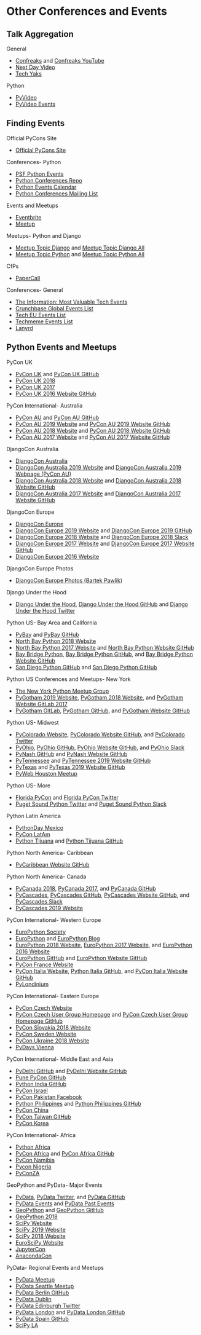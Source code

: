 # Other Conferences and Events

<!--
Strange Loop 2019
https://twitter.com/hashtag/Strangeloop
https://twitter.com/strangeloop_stl

DjangoCon US 2019 Other Conferences
https://docs.google.com/spreadsheets/d/1CTjBbEixT_BpLb3n86q9pHBEUxIpKmH53wmCTjNVIfo/edit#gid=0

https://allthingsopen.org/ | All Things Open 2019 - Raleigh NC October 13-15

https://twitter.com/Samson_Goddy/status/1180824521328214016 | Samson Goddy on Twitter: "Come February 20th - 22nd, we(@oscafrica) are hosting the first-ever Open Source Festival in Lagos, Nigeria. Calling for speakers and sponsors, come let's make this a great experience!!!! 🎉🎊 #oscafest #opensource #sustainAfrica https://t.co/mbENf3pkNr https://t.co/1lu5mqD6II" / Twitter

http://mxmicodigo.com/ | .: MxMiCodigo :.
https://glasnt.com/talks

http://www.kcdc.info/ | KCDC | 2019

PyData Track
https://www.meetup.com/pro/pydata/ | PyData | Meetup Pro - Meetup

https://github.com/PyLadiesCZ/roboprojekt | PyLadiesCZ/roboprojekt: Projekt PyLadies Brno 2018
https://github.com/DutchDjangoAssociation/djangovereniging.nl
https://twitter.com/pythonpizzaconf | Python Pizza (@pythonpizzaconf) | Twitter

https://rixx.de/blog/day-1-of-pycon-au-2019-djangocon/

EuroPython 2019
http://michal.karzynski.pl/blog/2019/07/15/top-20-talks-from-europython-2019/

https://www.caktusgroup.com/blog/2019/08/05/making-space-wagtail/

https://eng.uber.com/uber-technology-day/ | Presenting the Engineering Behind Uber at Our Technology Day | Uber Engineering Blog

https://www.writethedocs.org/

https://www.docker.com/dockercon/
https://www.docker.com/events/women-at-dockercon-summit | Women@DockerCon Summit | Docker

https://conf.reactjs.org/ | React Conf 2019 - Fall 2019 in Lake Las Vegas, Nevada
https://reactjs.org/community/conferences.html | Conferences – React
https://reactjsgirls.com/ | ReactJS Girls Conference

https://githubuniverse.com/
https://github.blog/2019-08-12-github-maintainer-scholarships-are-now-available-for-github-universe/

Ela
http://ela.community
http://elaconf.com
https://medium.com/@elaconf/elas-retirement-an-open-letter-6125321b4602 | Ela’s Retirement: An Open Letter – Ela Organizers – Medium

https://www.youtube.com/channel/UCmM3eCpmWKLJj2PDW_jdGkg/playlists | (1) White October Events - YouTube - YouTube

People
https://www.jonafato.com | Tips for Conference Sponsors | jonafato
https://github.com/joshsimmons?tab=repositories | joshsimmons (Josh Simmons) / Repositories
https://twitter.com/betswaliszewski | Betsy Waliszewski (@betswaliszewski) | Twitter
https://twitter.com/evildmp?lang=en | Daniele Procida (@evildmp) | Twitter
-->

## Talk Aggregation

General
* [Confreaks](https://confreaks.tv) and [Confreaks YouTube](https://www.youtube.com/user/Confreaks)
* [Next Day Video](http://nextdayvideo.com)
* [Tech Yaks](https://techyaks.com)

<!--
https://web.archive.org/web/20180129122307/https://www.python.org/events/ | Our Events | Python.org
-->

Python
* [PyVideo](http://pyvideo.org)
* [PyVideo Events](http://pyvideo.org/events.html)

## Finding Events

Official PyCons Site
* [Official PyCons Site](https://pycon.org)

Conferences- Python
* [PSF Python Events](https://www.python.org/events)
* [Python Conferences Repo](https://github.com/python-organizers/conferences)
* [Python Events Calendar](https://wiki.python.org/moin/PythonEventsCalendar)
* [Python Conferences Mailing List](https://mail.python.org/mailman/listinfo/conferences)

Events and Meetups
* [Eventbrite](https://www.eventbrite.com)
* [Meetup](https://www.meetup.com)

Meetups- Python and Django
* [Meetup Topic Django](https://www.meetup.com/topics/django) and [Meetup Topic Django All](https://www.meetup.com/topics/python/all)
* [Meetup Topic Python](http://www.meetup.com/topics/python) and [Meetup Topic Python All](https://www.meetup.com/topics/django/all)

<!--
https://forum.djangoproject.com/t/django-meetups/376/2 | Django Meetups - Events - Django Forum
https://wiki.python.org/moin/PythonEventsCalendar | PythonEventsCalendar - Python Wiki
https://wiki.python.org/moin/LocalUserGroups | LocalUserGroups - Python Wiki

Conferences and meetups

https://github.com/pythonkc

NYC, San Diego, San Francisco, LA, St. Louis, Las Vegas, Washington DC
https://www.youtube.com/channel/UCXU-oZwaHnoYUhja_yrrrGg/videos | San Diego Python - YouTube - YouTube
https://www.eventbrite.com/d/ca--san-francisco/events/ | San Francisco, CA Events & Things To Do | Eventbrite
https://www.meetup.com/sfpython/ | San Francisco Python Meetup Group (San Francisco, CA) | Meetup
https://www.meetup.com/PyLadiesSF/events/258901277/ | Massages, Smoothies, and Projects Night | Meetup
https://www.meetup.com/Twitter-Engineering/events/past/ | Past Events | Twitter Engineering (San Francisco, CA) | Meetup
Kansas City, St. Louis

https://twitter.com/Transition/lists/python-communities/members | List members
https://github.com/jonatasbaldin/python-community-map | jonatasbaldin/python-community-map: A map full of lovely Python communities ❤️🐍🌎
-->

CfPs
* [PaperCall](https://www.papercall.io)

Conferences- General
* [The Information: Most Valuable Tech Events](https://www.theinformation.com/tech-events) 
* [Crunchbase Global Events List](https://www.crunchbase.com/search/events)  
* [Tech EU Events List](http://tech.eu/events)
* [Techmeme Events List](http://techmeme.com/events) 
* [Lanyrd](https://web.archive.org/web/20181108064322/http://lanyrd.com)

<!--
https://twitter.com/loooorenanicole/status/1125120936989085696 | Loooorena Mesa @ #PyCon2019 🐍🐍🐍 on Twitter: "Always so amazing to see all the amazing #Python logos of events happening around the world. I see two I’ve been at in the last year - @PyOhio @PyCaribbean!!! #PyCon2019… https://t.co/TQAEJlWbyO"
https://twitter.com/chriswilcox47/status/1125030348449038336 | Chris Wilcox #PyCon2019 🐍, 🐢🚀, ☁️, 🏍️ on Twitter: "If you missed it or couldn't take notes fast enough, here is a HUGE list of regional Python Conferences to consider attending. CFPs are open for speaking opportunities.… https://t.co/dFTi9AAZMV"
https://twitter.com/veronica_hanus/status/1148264098355957762 | Veronica Hanus @ #SciPy2019 👩‍🔬🧪❤️🐍 on Twitter: "If you're looking to browse all the PyCon conferences, head👇 https://t.co/nrFXd5N0C1"
https://twitter.com/Transition/status/1009185372247592962 | Kojo on Twitter: "@PyCaribbean @pyconcharlas @lakatialira @skfroi @pyladiessdq @wwcodesdq @loooorenanicole @NatachaDelaRosa @samievaldez @ramalhoorg Tell ERRYBODY! English, Español y Portugués. Thanks to @mayela0x14 for the RT about this.… https://t.co/r77CPVStJf"

https://github.com/tech-conferences/confs.tech | tech-conferences/confs.tech: List of tech conferences: JavaScript / Design - CSS - UX / Ruby - iOS - Android - PHP - Data - Devops
https://confs.tech/?topics=&countries=U.S.A. | Tech conferences in 2019 and 2020 | Confs.tech
-->

## Python Events and Meetups

PyCon UK
* [PyCon UK](http://uk.python.org) and [PyCon UK GitHub](https://github.com/PyconUK)
* [PyCon UK 2018](https://2018.pyconuk.org)
* [PyCon UK 2017](http://2017.pyconuk.org)
* [PyCon UK 2016 Website GitHub](https://github.com/PyconUK/2016.pyconuk.org)

<!--
PyCon UK
https://twitter.com/PyConUK | PyCon UK (@PyConUK) | Twitter
-->

PyCon International- Australia
* [PyCon AU](https://pycon-au.org) and [PyCon AU GitHub](https://github.com/pyconau)
* [PyCon AU 2019 Website](http://2019.pycon-au.org) and [PyCon AU 2019 Website GitHub](https://github.com/pyconau/2019.pycon-au.org)
* [PyCon AU 2018 Website](http://2018.pycon-au.org) and [PyCon AU 2018 Website GitHub](https://github.com/pyconau/2018.pycon-au.org)
* [PyCon AU 2017 Website](https://2017.pycon-au.org) and [PyCon AU 2017 Website GitHub](https://github.com/pyconau2017)

<!--
https://twitter.com/glasnt/status/1122334122620272640 | Katie McLaughlin ✨ on Twitter: "As are we 😇… "
https://github.com/glasnt/pyconau-test
-->

DjangoCon Australia
* [DjangoCon Australia](http://djangocon.com.au)
* [DjangoCon Australia 2019 Website](http://2019.djangocon.com.au) and [DjangoCon Australia 2019 Webpage (PyCon AU)](https://2018.pycon-au.org/djangoconau)
* [DjangoCon Australia 2018 Website](http://2018.djangocon.com.au) and [DjangoCon Australia 2018 Website GitHub](https://github.com/djangocon/2018.djangocon.com.au)
* [DjangoCon Australia 2017 Website](http://2017.djangocon.com.au) and [DjangoCon Australia 2017 Website GitHub](https://github.com/djangocon/2017.djangocon.com.au)

<!--
Colophon Example
https://2018.pycon-au.org/colophon/ | PyCon AU 2018 | Colophon

https://github.com/glasnt/shirts | glasnt/shirts: Campaign for DjangoCon AU 5 years of shirts sale
-->

DjangoCon Europe
* [DjangoCon Europe](https://djangocon.eu)
* [DjangoCon Europe 2019 Website](https://2019.djangocon.eu) and [DjangoCon Europe 2019 GitHub](https://github.com/djangocon/2019.djangocon.eu)
* [DjangoCon Europe 2018 Website](https://2018.djangocon.eu) and [DjangoCon Europe 2018 Slack](https://djangoconeurope18.slack.com)
* [DjangoCon Europe 2017 Website](https://2017.djangocon.eu) and [DjangoCon Europe 2017 Website GitHub](https://github.com/djangocon/2017.djangocon.eu)
* [DjangoCon Europe 2016 Website](https://2016.djangocon.eu)

DjangoCon Europe Photos
* [DjangoCon Europe Photos (Bartek Pawlik)](https://www.flickr.com/photos/140681500@N07/albums)

<!--
https://github.com/pythonghana/pyconghana2018 | pythonghana/pyconghana2018: Python Ghana Conference 2018 website

https://github.com/rixx/djangocon-europe-18-blog | rixx/djangocon-europe-18-blog
https://www.djangoproject.com/weblog/2017/jul/02/djangocon-europe-2018-call-volunteers/
-->

Django Under the Hood
* [Django Under the Hood](https://www.djangounderthehood.com), [Django Under the Hood GitHub](https://github.com/djangounderthehood) and [Django Under the Hood Twitter](https://twitter.com/DjangoUnderHood)

Python US- Bay Area and California
* [PyBay](https://pybay.com) and [PyBay GitHub](https://github.com/pybay)
* [North Bay Python 2018 Website](https://2018.northbaypython.org)
* [North Bay Python 2017 Website](https://2017.northbaypython.org) and [North Bay Python Website GitHub](https://github.com/northbaypython/website)
* [Bay Bridge Python](http://baybridgepython.org), [Bay Bridge Python GitHub](https://github.com/baybridgepython), and [Bay Bridge Python Website GitHub](https://github.com/baybridgepython/baybridgepython.org)
* [San Diego Python GitHub](http://www.pythonsd.org) and [San Diego Python GitHub](https://github.com/pythonsd)

<!--
https://2020.pybeach.org/
https://twitter.com/PyBeachLA

https://pybay.com/volunteer-and-scholarships/#worktrade
https://docs.google.com/forms/d/e/1FAIpQLSepQy9xDYrx0GrViFQcYf_pbw7uWiMx2QitXcC6AvBzScOEaQ/viewform
https://docs.google.com/document/d/1Lm7IMwRfIwInqRR_uO4aVSVg4Tz-7E1ThABy5102M-w/edit
https://docs.google.com/forms/d/e/1FAIpQLSf3gfhchjl6PuZMAkgNWS3Q5WBaE_vOgpYFcnD2ZRKBKWKv6A/viewform

https://medium.com/pybay/diversity-ac2728e384c2 | Diversity and Inclusion – PyBay2018 – Medium
-->

Python US Conferences and Meetups- New York
* [The New York Python Meetup Group](https://www.meetup.com/nycpython)
* [PyGotham 2019 Website](https://2019.pygotham.org), [PyGotham 2018 Website](https://2018.pygotham.org), and [PyGotham Website GitLab 2017](https://gitlab.com/pygotham/2017)
* [PyGotham GitLab](https://gitlab.com/pygotham), [PyGotham GitHub](https://github.com/PyGotham), and [PyGotham Website GitHub](https://github.com/PyGotham/pygotham) 

Python US- Midwest
* [PyColorado Website](https://pycolorado.org/), [PyColorado Website GitHub](https://github.com/PyColorado/pycolorado.org), and [PyColorado Twitter](https://twitter.com/pycolorado)
* [PyOhio](www.pyohio.org), [PyOhio GitHub](https://github.com/pyohio), [PyOhio Website GitHub](https://github.com/pyohio/pyohio-website), and [PyOhio Slack](https://slack.pyohio.org)
* [PyNash GitHub](https://github.com/pynashorg) and [PyNash Website GitHub](https://github.com/pynashorg/pynashorg.github.com)
* [PyTennessee](https://www.pytennessee.org) and [PyTennessee 2019 Website GitHub](https://github.com/pytennessee/pytn-2019)
* [PyTexas](https://www.pytexas.org) and [PyTexas 2019 Website GitHub](https://github.com/pytexas/PyTexas2019)
* [PyWeb Houston Meetup](https://www.meetup.com/python-web-houston)

<!--
https://2020.pytennessee.org/
https://www.eventbrite.com/e/pytennessee-2020-tickets-70582617509?aff=erelexpmlt

@PyCarolinas, June 2020
https://mailchi.mp/8ad40e1455a4/pycarolinas-news | PyCarolinas News Updates
https://www.pyohio.org/2018/
-->

Python US- More
* [Florida PyCon](http://flpy.org) and [Florida PyCon Twitter](https://twitter.com/flpycon)
* [Puget Sound Python Twitter](https://twitter.com/ps_python) and [Puget Sound Python Slack](http://pugetsoundpython-slack.herokuapp.com)

Python Latin America
* [PythonDay Mexico](http://pythonday.mx)
* [PyCon LatAm](https://www.pylatam.org)
* [Python Tijuana](https://pythontijuana.com/) and [Python Tijuana GitHub](https://github.com/PythonTijuana)

<!--
https://www.flickr.com/photos/pyconcolombia/sets/72157708907716751/ | Keynotes | Flickr

https://twitter.com/__PyMX__ | PyMX (@__PyMX__) | Twitter
https://twitter.com/PyConES | PyCon España (@PyConES) | Twitter
https://www.facebook.com/groups/pythontijuana
https://twitter.com/pyconar
https://www.python.org/events/python-events/751/ | PyCon Argentina | Python.org
http://cucea.udg.mx/python-day-2018-live | PYTHON DAY 2018 LIVE | University administrative center of economic sciences
http://mxmicodigo.com/noticias/ver/57 | mxmicodigo.com/noticias/ver/57
-->

Python North America- Caribbean
* [PyCaribbean Website GitHub](https://github.com/pycaribbean/pycaribbean.github.io)

Python North America- Canada
* [PyCanada 2018](https://2018.pycon.ca), [PyCanada 2017](https://2017.pycon.ca), and [PyCanada GitHub](https://github.com/pyconca)
* [PyCascades](https://www.pycascades.com), [PyCascades GitHub](https://github.com/pycascades), [PyCascades Website GitHub](https://github.com/pycascades/www.pycascades.com), and [PyCascades Slack](http://pycascades-slack.herokuapp.com)
* [PyCascades 2019 Website](https://2019.pycascades.com)

<!--
https://2020.pycascades.com/volunteer/
https://2020.pycascades.com/
https://2019.pycascades.com/grants/
https://docs.google.com/forms/d/e/1FAIpQLSdfXmBqCbtDQFuiJzNQaHoiCTLDyu2eGQlXdTN6lgXpjkf9cg/viewform
https://docs.google.com/forms/d/e/1FAIpQLSfE1Cn_n4dfYFDi64mVKR4NggD1Lcqw4fhtlviRONlMtM4UOw/viewform | PyCascades 2019 - Diversity Scholarships
PyCascades Volunteer Sign Up
http://pycascades.us15.list-manage.com/subscribe?u=910a586d174a45ddb1125ad4e&id=675d463df8
-->

PyCon International- Western Europe
* [EuroPython Society](http://www.europython-society.org)
* [EuroPython](https://europython.eu) and [EuroPython Blog](https://blog.europython.eu)
* [EuroPython 2018 Website](https://ep2018.europython.eu), [EuroPython 2017 Website](https://ep2017.europython.eu), and [EuroPython 2016 Website](https://ep2016.europython.eu)
* [EuroPython GitHub](https://github.com/EuroPython) and [EuroPython Website GitHub](https://github.com/EuroPython/epcon) 
* [PyCon France Website](https://www.pycon.fr)
* [PyCon Italia Website](https://www.pycon.it), [Python Italia GitHub](https://github.com/pythonitalia), and [PyCon Italia Website GitHub](https://github.com/pythonitalia/pycon_site)
* [PyLondinium](https://pylondinium.org)

<!--
https://python.ie/ | Python Ireland
https://de.pycon.org/ | PyConDE & PyData Berlin 2019 | Berlin, 9-13 October 2019
https://hamburg.python.pizza/ | Python Pizza Hamburg
-->

PyCon International- Eastern Europe
* [PyCon Czech Website](https://cz.pycon.org)
* [PyCon Czech User Group Homepage](https://python.cz/) and [PyCon Czech User Group Homepage GitHub](https://github.com/pyvec/python.cz)
* [PyCon Slovakia 2018 Website](https://2018.pycon.sk/sk)
* [PyCon Sweden Website](http://www.pycon.se)
* [PyCon Ukraine 2018 Website](https://2018.uapycon.org)
* [PyDays Vienna](https://www.pydays.at/)

<!--
https://pyconbalkan.com/
-->

PyCon International- Middle East and Asia
* [PyDelhi GitHub](https://github.com/pydelhi) and [PyDelhi Website GitHub](https://github.com/pydelhi/conference)
* [Pune PyCon GitHub](https://github.com/PyConPune/pune.pycon.org)
* [Python India GitHub](https://github.com/pythonindia)
* [PyCon Israel](http://il.pycon.org)
* [PyCon Pakistan Facebook](https://www.facebook.com/PyConPakistan)
* [Python Philippines](https://pycon.python.ph) and [Python Philippines GitHub](https://github.com/pythonph)
* [PyCon China](https://cn.pycon.org/)
* [PyCon Taiwan GitHub](https://github.com/pycontw)
* [PyCon Korea](https://www.pycon.kr/)

<!--
https://tr.pycon.org/ | PyCon Turkey - May 2020
https://in.pycon.org/2019/ | PyCon India 2019 in Chennai | October 12th to 15th

https://www.townscript.com/e/pyconf-hyderabad-2019
https://in.pycon.org/cfp/2019/proposals/

PyCon Philippines 2016
https://github.com/pythonph/pycon-2016

https://github.com/tzangms/PyConTW
-->

PyCon International- Africa
* [Python Africa](https://africa.python.org)
* [PyCon Africa](http://africa.pycon.org) and [PyCon Africa GitHub](https://github.com/pythonafrica/pycon-africa-website)
* [PyCon Namibia](https://na.pycon.org)
* [Pycon Nigeria](https://pycon.ng)
* [PyConZA](https://za.pycon.org)

<!--
https://africa.pycon.org/report/
https://www.youtube.com/watch?v=43wJnYZ6Zd0&feature=youtu.be

https://africa.pycon.org/travel/guidance-international-visitors/
https://www.gofundme.com/f/pycon-africa-financial-assistance
https://2019.djangocon.eu/talks/building-a-django-community-in-africa/
http://na.pycon.org/this-was-pycon-namibia/
https://github.com/pythonghana/pyconghana2018 | pythonghana/pyconghana2018: Python Ghana Conference 2018 website
https://twitter.com/amakarudze/status/1112826908960571392
-->

GeoPython and PyData- Major Events
* [PyData](http://pydata.org), [PyData Twitter](https://twitter.com/PyData), and [PyData GitHub](https://github.com/pydata)
* [PyData Events](https://pydata.org/events.html) and [PyData Past Events](https://pydata.org/past-events.html)
* [GeoPython](http://www.geopython.net) and [GeoPython GitHub](https://github.com/geopython)
* [GeoPython 2018](http://2018.geopython.net)
* [SciPy Website](https://conference.scipy.org)
* [SciPy 2019 Website](https://www.scipy2019.scipy.org)
* [SciPy 2018 Website](https://scipy2018.scipy.org)
* [EuroSciPy Website](https://www.euroscipy.org)
* [JupyterCon](https://conferences.oreilly.com/jupyter)
* [AnacondaCon](https://anacondacon.io)

PyData- Regional Events and Meetups
* [PyData Meetup](https://www.meetup.com/pro/pydata)
* [PyData Seattle Meetup](https://www.meetup.com/pydata_seattle)
* [PyData Berlin GitHub](https://github.com/pydataberlin)
* [PyData Dublin](https://pydatadublin.github.io)
* [PyData Edinburgh Twitter](https://twitter.com/PyDataEdinburgh)
* [PyData London](http://london.pydata.org) and [PyData London GitHub](https://github.com/PyDataLondon)
* [PyData Spain GitHub](https://github.com/python-spain)
* [SciPy LA](https://conf.scipyla.org)

<!--
https://github.com/pydata/conf_site
https://scipy2018.scipy.org/ehome/299527/648141/ | Sprints | SciPy 2018 Conference
https://docs.google.com/forms/d/e/1FAIpQLSefj325nEwZSArxzEq3BOJdE6L3weMsBZJSDUS_61T7w3t3hw/viewform | SciPy 2018 Program Committee Interest Form
http://scipyla.org/conf/2019/

https://twitter.com/PyData/status/1017849955564904449 | PyData on Twitter: "The call for proposals is OPEN for our 3 upcoming U.S. #PyData events this fall! PyData NYC, Oct 17-19: https://t.co/it7ixyIpB0 CFP closes Aug 12 PyData LA, Oct 21-23: https://t.co/mMNMxbA2WC CFP closes Aug 12 PyData DC, Nov 16-18: https://t.co/EnO6sKXQNn CFP closes Sept 12… https://t.co/rOYkOcExft"

https://github.com/scikit-learn/scikit-learn/wiki/Upcoming-events | Upcoming events · scikit-learn/scikit-learn Wiki

https://twitter.com/DynamicWebPaige/status/1017946412095561728 | 👩‍💻 DynamicWebPaige @ OSCON 💻✨ on Twitter: "Can't wait to get started working on #PyOpenSci! If anyone wants to join in the planning, please DM and we'll add your email to @_inundata's master list! 👩‍🔬✨ @SciPyConf #SciPY2018… https://t.co/m5eAYgNLRs"
-->
